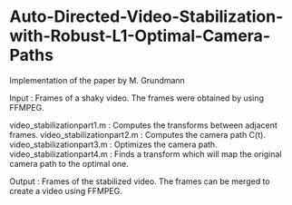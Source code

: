 # Auto-Directed-Video-Stabilization-with-Robust-L1-Optimal-Camera-Paths
Implementation of the paper by M. Grundmann

Input : Frames of a shaky video. The frames were obtained by using FFMPEG.

video_stabilizationpart1.m : Computes the transforms between adjacent frames.
video_stabilizationpart2.m : Computes the camera path C(t).
video_stabilizationpart3.m : Optimizes the camera path.
video_stabilizationpart4.m : Finds a transform which will map the original camera path to the optimal one.

Output : Frames of the stabilized video. The frames can be merged to create a video using FFMPEG.
